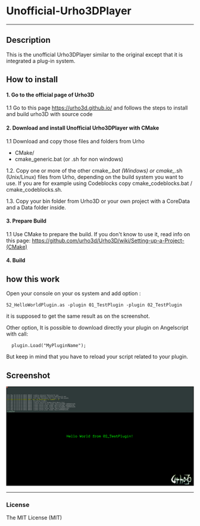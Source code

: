 # Unofficial-Urho3DPlayer
-----------------------------------------------------------------------------------

Description
-----------------------------------------------------------------------------------
This is the unofficial Urho3DPlayer similar to the original except that it is integrated a plug-in system. 

How to install
-----------------------------------------------------------------------------------

#### 1. Go to the official page of Urho3D

1.1 Go to this page https://urho3d.github.io/ and follows the steps to install and build urho3D with source code

#### 2. Download and install Unofficial Urho3DPlayer with CMake

1.1 Download and copy those files and folders from Urho

* CMake/
* cmake_generic.bat (or .sh for non windows)

1.2. Copy one or more of the other cmake_*.bat (Windows) or cmake_*.sh (Unix/Linux) files from Urho, depending on the build system you want to use. If you are for example using Codeblocks copy cmake_codeblocks.bat / cmake_codeblocks.sh.

1.3. Copy your bin folder from Urho3D or your own project with a CoreData and a Data folder inside. 

#### 3. Prepare Build

1.1 Use CMake to prepare the build. If you don't know to use it, read info on this page: https://github.com/urho3d/Urho3D/wiki/Setting-up-a-Project-(CMake)  

#### 4. Build

how this work
-----------------------------------------------------------------------------------

Open your console on your os system and add option :
```
52_HelloWorldPlugin.as -plugin 01_TestPlugin -plugin 02_TestPlugin
```
it is supposed to get the same result as on the screenshot.

Other option, It is possible to download directly your plugin on Angelscript with call:
```Angelscript
  plugin.Load("MyPluginName");
``` 
But keep in mind that you have to reload your script related to your plugin. 

Screenshot
-----------------------------------------------------------------------------------
![alt tag](https://github.com/zazouza23/Unofficial-Urho3DPlayer/blob/master/Screenshot/TestPlugin.png)

---  
### License
The MIT License (MIT)

